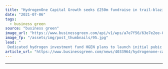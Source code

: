 ```yaml
---
title: "HydrogenOne Capital Growth seeks £250m fundraise in trail-blazing IPO"
date: "2021-07-06"
tags: 
  - business green
source: "business green"
image_url: "https://www.businessgreen.com/api/v1/wps/a7e7f56/63e7e2ee-0e50-4cf4-972c-42c249c83c69/4/hydrogen-iStock-1255388575-185x114.jpg"
image_fp: "/assets/img/post_thumbnails/95.jpg"
lead: "
 Dedicated hydrogen investment fund HGEN plans to launch initial pubic offering on London Stock Exchange in July with backing from energy giant INEOS ..."
article_url: "https://www.businessgreen.com/news/4033964/hydrogenone-capital-growth-seeks-gbp250m-fundraise-trail-blazing-ipo"
---
```


---
